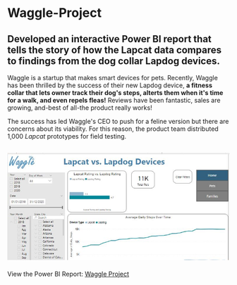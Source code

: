 # Waggle-Project
Developed an interactive Power BI report that tells the story of how the Lapcat data compares to findings from the dog collar Lapdog devices.
---
Waggle is a startup that makes smart devices for pets. Recently, Waggle has been thrilled by the success of their new Lapdog device, **a fitness collar that lets owner track their dog's steps, alterts them when it's time for a walk, and even repels fleas!** Reviews have been fantastic, sales are growing, and-best of all-the product really works!

The success has led Waggle's CEO to push for a feline version but there are concerns about its viability. For this reason, the product team distributed 1,000 *Lapcat* prototypes for field testing. 

![Waggle Image](https://github.com/HannahWorld/Waggle-Project/blob/main/Waggle%20-%20Image.JPG)
---
View the Power BI Report: [Waggle Project](https://app.powerbi.com/view?r=eyJrIjoiYTNlNGQ2OTktZjU4Mi00NjQ0LWI0NjEtNjY2NDllZjk5MmEzIiwidCI6ImFmN2JlMmJhLTU1OGEtNDlhMC1hYTQ2LWYxNzM0ZDJlN2UyNCJ9&embedImagePlaceholder=true)
